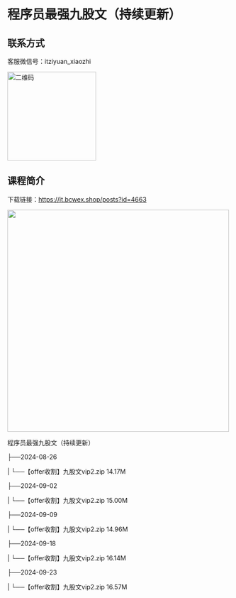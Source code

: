 # 程序员最强九股文（持续更新）

## 联系方式

客服微信号：itziyuan_xiaozhi

<img src="https://ziyuanyun.oss-cn-guangzhou.aliyuncs.com/common/20240614073449/666b82192834a.jpg" width="200" height="200" alt="二维码">

## 课程简介

下载链接：https://it.bcwex.shop/posts?id=4663

<img src="https://ziyuanyun.oss-cn-guangzhou.aliyuncs.com/yun/20241129110259/67492ee3adeb5.jpg" width="500" alt="">

  

 程序员最强九股文（持续更新）

 ├──2024-08-26

 | └──【offer收割】九股文vip2.zip 14.17M

 ├──2024-09-02

 | └──【offer收割】九股文vip2.zip 15.00M

 ├──2024-09-09

 | └──【offer收割】九股文vip2.zip 14.96M

 ├──2024-09-18

 | └──【offer收割】九股文vip2.zip 16.14M

 ├──2024-09-23

 | └──【offer收割】九股文vip2.zip 16.57M

  